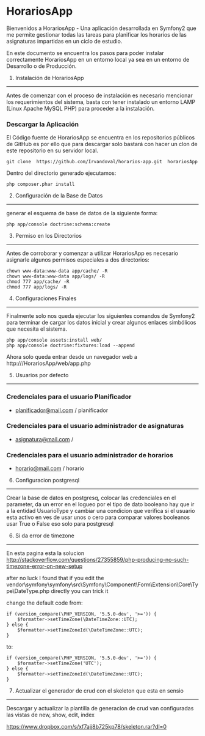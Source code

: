 HorariosApp
=========

Bienvenidos a HorariosApp - Una aplicación desarrollada en Symfony2 que me 
permite gestionar todas las tareas para planificar los horarios de las asignaturas
impartidas en un ciclo de estudio.

En este documento se encuentra los pasos para poder instalar correctamente 
HorariosApp en un entorno local ya sea en un entorno de Desarrollo o de 
Producción.

1) Instalación de HorariosApp
---------------------------

Antes de comenzar con el proceso de instalación es necesario mencionar los 
requerimientos del sistema, basta con tener instalado un entorno LAMP (Linux 
Apache MySQL PHP) para proceder a la instalación.

### Descargar la Aplicación

El Código fuente de HorariosApp se encuentra en los repositorios públicos de 
GitHub es por ello que para descargar solo bastará con hacer un clon de este
repositorio en su servidor local.

    git clone  https://github.com/Irvandoval/horarios-app.git  horariosApp

Dentro del directorio generado ejecutamos:

    php composer.phar install

2) Configuración de la Base de Datos
-------------------------------------

generar el esquema de base de datos de la siguiente forma:

    php app/console doctrine:schema:create

3) Permiso en los Directorios
-----------------------------

Antes de corroborar y comenzar a utilizar HorariosApp es necesario asignarle 
algunos permisos especiales a dos directorios:

    chown www-data:www-data app/cache/ -R
    chown www-data:www-data app/logs/ -R
    chmod 777 app/cache/ -R
    chmod 777 app/logs/ -R

4) Configuraciones Finales
--------------------------

Finalmente solo nos queda ejecutar los siguientes comandos de Symfony2 para 
terminar de cargar los datos inicial y crear algunos enlaces simbólicos que 
necesita el sistema.

    php app/console assets:install web/
    php app/console doctrine:fixtures:load --append

Ahora solo queda entrar desde un navegador web a http://<ip servidor>/HorariosApp/web/app.php


5) Usuarios por defecto
-----------------------

### Credenciales para el usuario Planificador

 * planificador@mail.com / planificador

### Credenciales para el usuario administrador de asignaturas

 * asignatura@mail.com /

 ### Credenciales para el usuario administrador de horarios

  * horario@mail.com / horario
 
6) Configuracion postgresql 
-----------------------

Crear la base de datos en postgresq, colocar las credenciales en el parameter,
da un error en el logueo por el tipo de dato booleano hay que ir a la entidad 
UsuarioType y cambiar una condicion que verifica si el usuario esta activo en 
ves de usar unos o cero para comparar valores booleanos usar True o False eso 
solo para postgresql

6) Si da error de timezone
-----------------------

En esta pagina esta la solucion
http://stackoverflow.com/questions/27355859/php-producing-no-such-timezone-error-on-new-setup


after no luck I found that if you edit the vendor\symfony\symfony\src\Symfony\Component\Form\Extension\Core\Type\DateType.php directly you can trick it

change the default code from:

    if (version_compare(\PHP_VERSION, '5.5.0-dev', '>=')) {
        $formatter->setTimeZone(\DateTimeZone::UTC);
    } else {
        $formatter->setTimeZoneId(\DateTimeZone::UTC);
    }
to:

    if (version_compare(\PHP_VERSION, '5.5.0-dev', '>=')) {
        $formatter->setTimeZone('UTC');
    } else {
        $formatter->setTimeZoneId(\DateTimeZone::UTC);
    }

7) Actualizar el generador de crud con el skeleton que esta en sensio
-----------------------

Descargar y actualizar la plantilla de generacion de crud
van configuradas las vistas de new, show, edit, index

https://www.dropbox.com/s/xf7ajj8b725kp78/skeleton.rar?dl=0